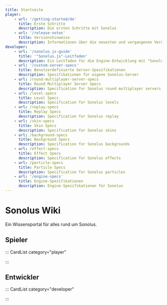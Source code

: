 ```yaml
---
title: Startseite
player:
    - url: '/getting-started/de'
      title: Erste Schritte
      description: Die ersten Schritte mit Sonolus
    - url: '/release-notes'
      title: Versionshinweise
      description: Informationen über die neuesten und vergangenen Veröffentlichungen von Sonolus
developer:
    - url: '/sonolus.js-guide'
      title: '"Sonolus.js"-Leitfaden'
      description: Ein Leitfaden für die Engine-Entwicklung mit "Sonolus.js"
    - url: '/custom-server-specs'
      title: Benutzerdefinierte Server-Spezifikationen
      description: Spezifikationen für eigene Sonolus-Server
    - url: /round-multiplayer-server-specs
      title: Round Multiplayer Server Specs
      description: Specification for Sonolus round multiplayer servers
    - url: /level-specs
      title: Level Specs
      description: Specification for Sonolus levels
    - url: /replay-specs
      title: Replay Specs
      description: Specification for Sonolus replay
    - url: /skin-specs
      title: Skin Specs
      description: Specification for Sonolus skins
    - url: /background-specs
      title: Background Specs
      description: Specification for Sonolus backgrounds
    - url: /effect-specs
      title: Effect Specs
      description: Specification for Sonolus effects
    - url: /particle-specs
      title: Particle Specs
      description: Specification for Sonolus particles
    - url: '/engine-specs'
      title: Engine-Spezifikationen
      description: Engine-Spezifikationen für Sonolus
---
```


# Sonolus Wiki

Ein Wissensportal für alles rund um Sonolus.

## Spieler

::: CardList category="player"

:::

## Entwickler

::: CardList category="developer"

:::
